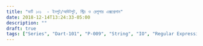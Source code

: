 ```yaml
---
title: "ডার্ট ১০১  - ইনপুট/আউটপুট, স্ট্রিং ও রেগুলার এক্সপ্রেশান"
date: 2018-12-14T13:24:33-05:00
description: ""
draft: true
tags: ["Series", "Dart-101", "P-009", "String", "IO", "Regular Expression"]
---
```


